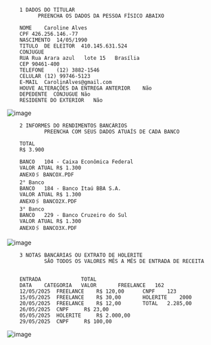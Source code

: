 			
			
			
		1 DADOS DO TÍTULAR	
		      PREENCHA OS DADOS DA PESSOA FÍSICO ABAIXO 	
			
		NOME	Caroline Alves
		CPF	426.256.146.-77
		NASCIMENTO	14/05/1990
		TITULO  DE ELEITOR 	410.145.631.524
		CONJUGUE	
		RUA	Rua Arara azul   lote 15   Brasília 
		CEP	90461-400
		TELEFONE	(12) 3882-1546
		CELULAR	(12) 99746-5123
		E-MAIL	CarolinAlves@gmail.com
		HOUVE ALTERAÇÕES DA ENTREGA ANTERIOR 	Não
		DEPEDENTE  CONJUGUE	Não
		RESIDENTE DO EXTERIOR	Não
			
![image](https://github.com/user-attachments/assets/e67f3574-f87d-4049-be27-3b0c571b980b)

			
			
			
		2 INFORMES DO RENDIMENTOS BANCÁRIOS	
		        PREENCHA COM SEUS DADOS ATUAÍS DE CADA BANCO 	
			
		TOTAL	
		R$ 3.900	
			
		BANCO	104 - Caixa Econômica Federal
		VALOR ATUAL	R$ 1.300
		ANEXO🖇️	BANCOX.PDF
		2° Banco	
		BANCO	184 - Banco Itaú BBA S.A.
		VALOR ATUAL	R$ 1.300
		ANEXO🖇️	BANCO2X.PDF
		3° Banco	
		BANCO	229 - Banco Cruzeiro do Sul
		VALOR ATUAL	R$ 1.300
		ANEXO🖇️	BANCO3X.PDF
			
![image](https://github.com/user-attachments/assets/5ed85f92-3f7d-4698-83c1-e1fd9d3d34a9)

							
							
							
		3 NOTAS BANCÁRIAS OU EXTRATO DE HOLERITE 					
		        SÃO TODOS OS VALORES MÊS A MÊS DE ENTRADA DE RECEITA					
							
							
		ENTRADA				TOTAL	
		DATA	CATEGORIA	VALOR		FREELANCE	162
		12/05/2025	FREELANCE	 R$ 120,00 		CNPF	123
		15/05/2025	FREELANCE	 R$ 30,00 		HOLERITE	2000
		20/05/2025	FREELANCE	 R$ 12,00 		TOTAL	2.285,00 
		26/05/2025	CNPF	 R$ 23,00 			
		05/05/2025	HOLERITE	 R$ 2.000,00 			
		29/05/2025	CNPF	 R$ 100,00 			
							
							
							
							
							
							
							
							
							
							
							
							
							
							
							
							
							
							
![image](https://github.com/user-attachments/assets/fed98132-df23-4261-b855-c9161e5decb0)

